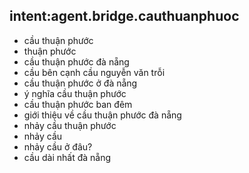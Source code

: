 ## intent:agent.bridge.cauthuanphuoc
- cầu thuận phước
- thuận phước
- cầu thuận phước đà nẵng
- cầu bên cạnh cầu nguyễn văn trỗi
- cầu thuận phước ở đà nẵng
- ý nghĩa cầu thuận phước
- cầu thuận phước ban đêm
- giới thiệu về cầu thuận phước đà nẵng
- nhảy cầu thuận phước
- nhảy cầu
- nhảy cầu ở đâu?
- cầu dài nhất đà nẵng